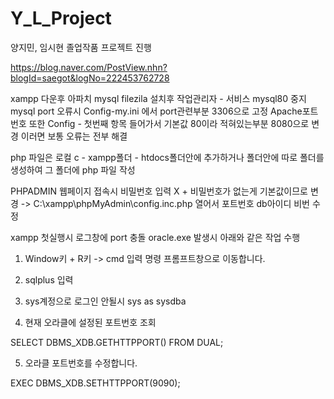 # Y_L_Project
양지민, 임시현 졸업작품 프로젝트 진행

https://blog.naver.com/PostView.nhn?blogId=saegot&logNo=222453762728

xampp 다운후 아파치 mysql filezila 설치후
작업관리자 - 서비스 mysql80 중지
mysql port 오류시 Config-my.ini 에서 port관련부분 3306으로 고정
Apache포트번호 또한 Config - 첫번째 항목 들어가서 기본값 80이라 적혀있는부분 8080으로 변경 
이러면 보통 오류는 전부 해결 

php 파일은 로컬 c - xampp폴더 - htdocs폴더안에 추가하거나 폴더안에 따로 폴더를 생성하여 그 폴더에 php 파일 작성 

PHPADMIN 웹페이지 접속시 비밀번호 입력 X + 비밀번호가 없는게 기본값이므로 변경 
-> C:\xampp\phpMyAdmin\config.inc.php 열어서 포트번호 db아이디 비번 수정

xampp 첫실행시 로그창에 port 충돌 oracle.exe 발생시 아래와 같은 작업 수행
1. Window키 + R키 -> cmd 입력 명령 프롬프트창으로 이동합니다.

2. sqlplus 입력

3. sys계정으로 로그인 안될시 sys as sysdba

4. 현재 오라클에 설정된 포트번호 조회

SELECT DBMS_XDB.GETHTTPPORT() FROM DUAL;

5. 오라클 포트번호를 수정합니다.

EXEC DBMS_XDB.SETHTTPPORT(9090);

